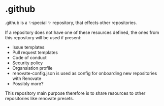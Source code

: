 # .github
.github is a ✨special ✨ repository, that effects other repositories.

If a repository does not have one of these resources defined, the ones from this repository will be used if present:
* Issue templates
* Pull request templates
* Code of conduct
* Security policy
* Organsiation profile
* renovate-config.json is used as config for onboarding new repositories with Renovate
* Possibly more?

This repository main purpose therefore is to share resources to other repositories like renovate presets.
